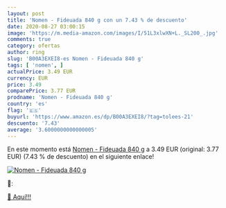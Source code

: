 ```yaml
---
layout: post
title: 'Nomen - Fideuada 840 g con un 7.43 % de descuento'
date: 2020-08-27 03:00:15
image: 'https://m.media-amazon.com/images/I/51L3xlwXN+L._SL200_.jpg'
comments: true
category: ofertas
author: ring
slug: 'B00A3EXEI8-es Nomen - Fideuada 840 g'
tags: [ 'nomen', ]
actualPrice: 3.49 EUR
currency: EUR
price: 3.49
comparePrice: 3.77 EUR
prodname: 'Nomen - Fideuada 840 g'
country: 'es'
flag: '🇪🇸'
buyurl: 'https://www.amazon.es/dp/B00A3EXEI8/?tag=tolees-21'
descuento: '7.43'
average: '3.6000000000000005'
---
```


En este momento está [Nomen - Fideuada 840 g](https://www.amazon.es/dp/B00A3EXEI8/?tag=tolees-21) a 3.49 EUR (original: 3.77 EUR) (7.43 %  de descuento) en el siguiente enlace!

[![Nomen - Fideuada 840 g](https://m.media-amazon.com/images/I/51L3xlwXN+L._SL200_.jpg)](https://www.amazon.es/dp/B00A3EXEI8/?tag=tolees-21)

🔎:


[🛒 Aquí!!!](https://www.amazon.es/dp/B00A3EXEI8/?tag=tolees-21)
